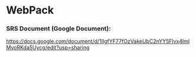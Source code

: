 # WebPack
### SRS Document (Google Document): 
https://docs.google.com/document/d/1lIgfYF77fOzVakeUbC2nYY5Flvx4lmIMvoRKda5Uycg/edit?usp=sharing

